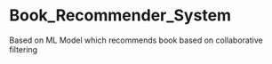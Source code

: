 # Book_Recommender_System
Based on  ML Model which recommends book based on collaborative filtering
